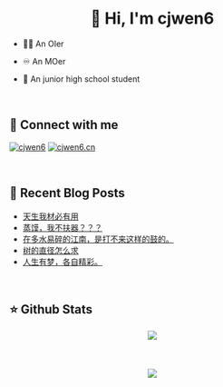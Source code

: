 # <div align="center">👋 Hi, I'm cjwen6</div>

- 🧑‍💻 An OIer

- ♾ An MOer

- 🏫 An junior high school student

<br/>

## 🤙 Connect with me

[![cjwen6](https://img.shields.io/badge/github-%2324292e.svg?&style=for-the-badge&logo=github&logoColor=white)](https://github.com/cjwen6)
[![cjwen6.cn](https://img.shields.io/badge/My%20Blog-cjwen6.cn-orange)](https://cjwen6.cn)

<br/>

## 📜 Recent Blog Posts

<!-- BLOG-POST-LIST:START -->
- [天生我材必有用](https://cjwen6.cn/post/k6tEo1DkD/)
- [蒸馍，我不扶器？？？](https://cjwen6.cn/post/foFCTrAJs/)
- [在多水易碎的江南，是打不来这样的鼓的。](https://cjwen6.cn/post/z1op5c3IM/)
- [树的直径怎么求](https://cjwen6.cn/post/qQYB7LKe4/)
- [人生有梦，各自精彩。](https://cjwen6.cn/post/YVvv1FnYv/)
<!-- BLOG-POST-LIST:END -->

<br/>

## ⭐️ Github Stats

<div align="center"><img src="https://github-readme-stats.vercel.app/api?username=cjwen6&show_icons=true&count_private=true&hide_border=true" align="center" /></div>

<br/>

<br/>

<br/>

<div align="center">
<img src="https://komarev.com/ghpvc/?username=cjwen6&&style=flat-square" align="center" />
</div>
